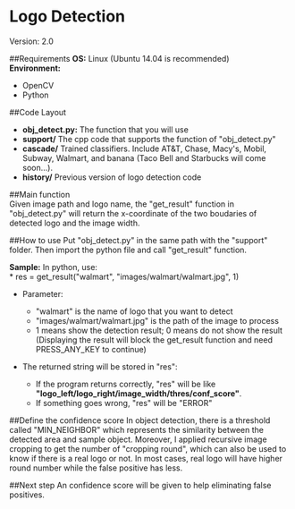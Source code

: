 # Logo Detection
Version: 2.0

##Requirements
**OS:** Linux (Ubuntu 14.04 is recommended)   
**Environment:**  
- OpenCV
- Python

##Code Layout
- **obj_detect.py:** The function that you will use
- **support/** The cpp code that supports the function of "obj_detect.py"
- **cascade/** Trained classifiers. Include AT&T, Chase, Macy's, Mobil, Subway, Walmart, and banana (Taco Bell and Starbucks will come soon...).
- **history/** Previous version of logo detection code

##Main function  
Given image path and logo name, the "get_result" function in "obj_detect.py" will return the x-coordinate of the two boudaries of detected logo and the image width.

##How to use
Put "obj_detect.py" in the same path with the "support" folder. Then import the python file and call "get_result" function.

**Sample:** In python, use:  
	* res = get_result("walmart", "images/walmart/walmart.jpg", 1)

- Parameter:  
	- "walmart" is the name of logo that you want to detect
	- "images/walmart/walmart.jpg" is the path of the image to process
	- 1 means show the detection result; 0 means do not show the result (Displaying the result will block the get_result function and need PRESS_ANY_KEY to continue) 

- The returned string will be stored in "res":
	- If the program returns correctly, "res" will be like **"logo_left/logo_right/image_width/thres/conf_score"**.
	- If something goes wrong, "res" will be "ERROR"

##Define the confidence score
In object detection, there is a threshold called "MIN_NEIGHBOR" which represents the similarity between the detected area and sample object. Moreover, I applied recursive image cropping to get the number of "cropping round", which can also be used to know if there is a real logo or not. In most cases, real logo will have higher round number while the false positive has less.

##Next step
An confidence score will be given to help eliminating false positives.